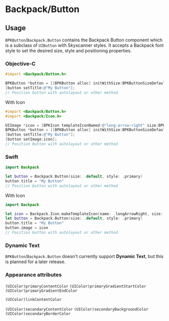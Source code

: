 # Backpack/Button

## Usage

`BPKButton`/`Backpack.Button` contains the Backpack Button component which is a subclass of `UIButton` with Skyscanner styles. It accepts a Backpack font style to set the desired size, style and positioning properties.

### Objective-C
```objective-c
#import <Backpack/Button.h>

BPKButton *button = [[BPKButton alloc] initWithSize:BPKButtonSizeDefault style:BPKButtonStylePrimary];
[button setTitle:@"My Button"];
// Position button with autolayout or other method
```

With Icon

```objective-c
#import <Backpack/Button.h>
#import <Backpack/Icon.h>

UIImage *icon = [BPKIcon templateIconNamed:@"long-arrow-right" size:BPKIconSizeSmall];
BPKButton *button = [[BPKButton alloc] initWithSize:BPKButtonSizeDefault style:BPKButtonStylePrimary];
[button setTitle:@"My Button"];
[button setImage:icon];
// Position button with autolayout or other method
```

### Swift

```swift
import Backpack

let button = Backpack.Button(size: .default, style: .primary)
button.title = "My Button"
// Position button with autolayout or other method
```

With Icon

```swift
import Backpack

let icon = Backpack.Icon.makeTemplateIcon(name: .longArrowRight, size: .small)
let button = Backpack.Button(size: .default, style: .primary)
button.title = "My Button"
button.image = icon
// Position button with autolayout or other method
```

### Dynamic Text

`BPKButton`/`Backpack.Button` doesn't currently support **Dynamic Text**, but this is planned for a later release.

### Appearance attributes
`(UIColor)primaryContentColor`
`(UIColor)primaryGradientStartColor`
`(UIColor)primaryGradientEndColor`

`(UIColor)linkContentColor`

`(UIColor)secondaryContentColor`
`(UIColor)secondaryBackgroundColor`
`(UIColor)secondaryBorderColor`
